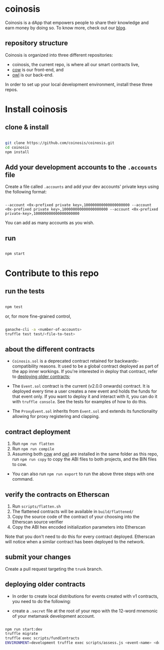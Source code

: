 # coinosis

Coinosis is a dApp that empowers people to share their knowledge and earn money by doing so. To know more, check out our [blog](https://medium.com/coinosis).

## repository structure

Coinosis is organized into three different repositories:

* coinosis, the current repo, is where all our smart contracts live,
* [cow](https://github.com/coinosis/cow) is our front-end, and
* [owl](https://github.com/coinosis/owl) is our back-end.

In order to set up your local development environment, install these three repos.

# Install coinosis

## clone & install

```bash

git clone https://github.com/coinosis/coinosis.git
cd coinosis
npm install

```

## Add your development accounts to the `.accounts` file

Create a file called `.accounts` and add your dev accounts' private keys using the following format:

```

--account <0x-prefixed private key>,100000000000000000000 --account <0x-prefixed private key>,100000000000000000000 --account <0x-prefixed private-key>,100000000000000000000

```

You can add as many accounts as you wish.

## run

```bash

npm start

```

# Contribute to this repo

## run the tests

```bash

npm test

```

or, for more fine-grained control,

```bash

ganache-cli -a <number-of-accounts>
truffle test test/<file-to-test>

```

## about the different contracts

* `Coinosis.sol` is a deprecated contract retained for backwards-compatibility reasons. It used to be a global contract deployed as part of the app inner workings. If you're interested in deploy that contract, refer to [deploying older contracts](#deploying-older-contracts);

* The `Event.sol` contract is the current (v2.0.0 onwards) contract. It is deployed every time a user creates a new event and holds the funds for that event only. If you want to deploy it and interact with it, you can do it with `truffle console`. See the tests for examples of how to do this.

* The `ProxyEvent.sol` inherits from `Event.sol` and extends its functionality allowing for proxy registering and clapping.

## contract deployment

1. Run `npm run flatten`
2. Run `npm run compile`
3. Assuming both [cow](https://github.com/coinosis/cow) and [owl](https://github.com/coinosis/owl) are installed in the same folder as this repo, run `npm run copy` to copy the ABI files to both projects, and the BIN files to cow.

* You can also run `npm run export` to run the above three steps with one command.

## verify the contracts on Etherscan

1. Run `scripts/flatten.sh`
2. The flattened contracts will be available in `build/flattened/`
3. Copy the source code of the contract of your choosing into the Etherscan source verifier
4. Copy the ABI hex encoded initialization parameters into Etherscan

Note that you don't need to do this for every contract deployed. Etherscan will notice when a similar contract has been deployed to the network.

## submit your changes

Create a pull request targeting the `trunk` branch.

## deploying older contracts

* In order to create local distributions for events created with v1 contracts, you need to do the following:

* create a `.secret` file at the root of your repo with the 12-word mnemonic of your metamask development account.

```bash

npm run start:dev
truffle migrate
truffle exec scripts/fundContracts
ENVIRONMENT=development truffle exec scripts/assess.js <event-name> <dollar-amount-per-person> --network development

```
